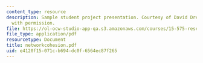 ```yaml
---
content_type: resource
description: Sample student project presentation. Courtesy of David Dreyfus. Used
  with permission.
file: https://ol-ocw-studio-app-qa.s3.amazonaws.com/courses/15-575-research-seminar-in-it-and-organizations-economic-perspectives-spring-2004/e4120f15071cb694dc0f6564ec87f265_networkcohesion.pdf
file_type: application/pdf
resourcetype: Document
title: networkcohesion.pdf
uid: e4120f15-071c-b694-dc0f-6564ec87f265
---
```

